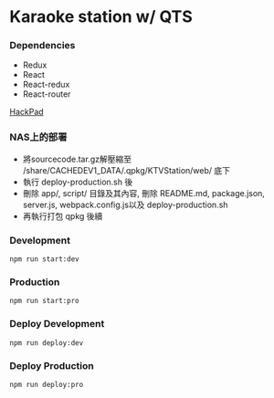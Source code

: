 Karaoke station w/ QTS
=====

### Dependencies
- Redux
- React
- React-redux
- React-router

[HackPad](https://hackpad.com/Karaoke-Station-Web-Client-2k0DVADwvmc)

### NAS上的部署

- 將sourcecode.tar.gz解壓縮至 /share/CACHEDEV1_DATA/.qpkg/KTVStation/web/ 底下
- 執行 deploy-production.sh 後
- 刪除 app/, script/ 目錄及其內容, 刪除 README.md, package.json, server.js, webpack.config.js以及 deploy-production.sh
- 再執行打包 qpkg 後續

### Development

```
npm run start:dev
```

### Production

```
npm run start:pro
```

### Deploy Development

```
npm run deploy:dev
```

### Deploy Production

```
npm run deploy:pro
```
